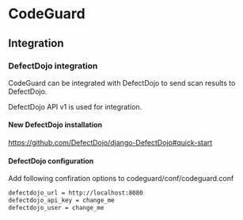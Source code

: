 # CodeGuard

## Integration

### DefectDojo integration
CodeGuard can be integrated with DefectDojo to send scan results to DefectDojo. 
 
DefectDojo API v1 is used for integration. 
#### New DefectDojo installation
https://github.com/DefectDojo/django-DefectDojo#quick-start

#### DefectDojo configuration

Add following confiration options to codeguard/conf/codeguard.conf
```sh
defectdojo_url = http://localhost:8080
defectdojo_api_key = change_me
defectdojo_user = change_me
```
